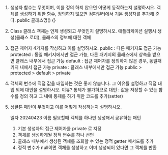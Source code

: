 1. 생성자 함수는 무엇이며, 이를 정의 하지 않으면 어떻게
동작하는지 설명하시오.
    객체를 생성하기 위한 함수, 정의하지 않으면 컴파일러에서 기본
    생성자를 추가해 준다.
    public 클래스명() {}

2. Class 클래스 객체는 언제 생성되고 무엇인지 설명하시오.
    애플리케이션 실행시 생성(클래스 로더), 클래스의 정보에 대한 객체

3. 접근 제어자 4가지를 작성하고 이를 설명하시오.
    public : 다른 패키지도 접근 가능
    protected : 동일 패키지에서만 접근 가능, 다른 패키지의
    클래스에서 상속을 받으면 클래스 내부에서 접근 가능
    default : 접근 제어자를 정의하지 않은 경우, 동일패키지 내에서
    접근 가능
    private : 클래스 내부에서만 접근 가능
    public > protected > default > private

4. 객체의 변수에 직접 값을 대입하는 것은 좋지 않습니다. 그 이유를 설명하고 직접 대입 외에 대안을 설명하시오.
    이유? 통제가 불가하므로
    대인 : 값을 저장할 수 있는 함수를 정의 하고 그 내에 통제를 하기 위한 코드를 추가(setter)

5. 싱글톤 패턴이 무엇이고 이를 어떻게 작성하는지 설명하시오.

    일자 20240423 이름
    필요할때 객체를 하나만 생성해서 공유하는 패턴
    1) 기본 생성자의 접근 제어자를 private 로 지정
    2) 객체를 생성하게될 정적 변수를 하나 선언
    3) 클래스 내부에서 생성된 객체를 조회할 수 있는 정적 getter 메서드를 추가
    4) 정적 변수가 null이면 객체를 생성하고 이미 생성되어 있다면 그 객체를 반환